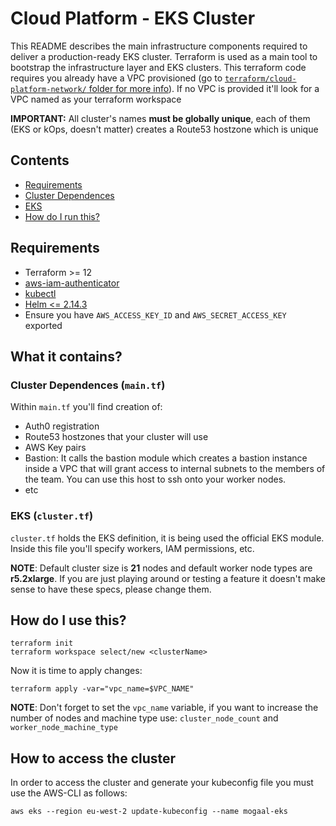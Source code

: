 # Cloud Platform - EKS Cluster

This README describes the main infrastructure components required to deliver a production-ready EKS cluster. Terraform is used as a main tool to bootstrap the infrastructure layer and EKS clusters. This terraform code requires you already have a VPC provisioned (go to [`terraform/cloud-platform-network/` folder for more info](https://github.com/ministryofjustice/cloud-platform-infrastructure/tree/main/terraform/cloud-platform-network)). If no VPC is provided it'll look for a VPC named as your terraform workspace

**IMPORTANT:** All cluster's names **must be globally unique**, each of them (EKS or kOps, doesn't matter) creates a Route53 hostzone which is unique

## Contents

- [Requirements](#Requirements)
- [Cluster Dependences](#cluster-dependences)
- [EKS](#eks)
- [How do I run this?](#terraform-modules)

## Requirements

- Terraform >= 12
- [aws-iam-authenticator](https://docs.aws.amazon.com/eks/latest/userguide/install-aws-iam-authenticator.html)
- [kubectl](https://kubernetes.io/docs/tasks/tools/install-kubectl/)
- [Helm <= 2.14.3](https://github.com/helm/helm/releases/tag/v2.14.3)
- Ensure you have `AWS_ACCESS_KEY_ID` and `AWS_SECRET_ACCESS_KEY` exported

## What it contains?

### Cluster Dependences (`main.tf`)

Within `main.tf` you'll find creation of:

- Auth0 registration
- Route53 hostzones that your cluster will use
- AWS Key pairs
- Bastion: It calls the bastion module which creates a bastion instance inside a VPC that will grant access to internal subnets to the members of the team. You can use this host to ssh onto your worker nodes.
- etc

### EKS (`cluster.tf`)

`cluster.tf` holds the EKS definition, it is being used the official EKS module. Inside this file you'll specify workers, IAM permissions, etc.

**NOTE**: Default cluster size is **21** nodes and default worker node types are **r5.2xlarge**. If you are just playing around or testing a feature it doesn't make sense to have these specs, please change them.

## How do I use this?

```console
terraform init
terraform workspace select/new <clusterName>
```

Now it is time to apply changes:

```console
terraform apply -var="vpc_name=$VPC_NAME"
```

**NOTE**: Don't forget to set the `vpc_name` variable, if you want to increase the number of nodes and machine type use: `cluster_node_count` and `worker_node_machine_type`

## How to access the cluster

In order to access the cluster and generate your kubeconfig file you must use the AWS-CLI as follows:

```console
aws eks --region eu-west-2 update-kubeconfig --name mogaal-eks
```
